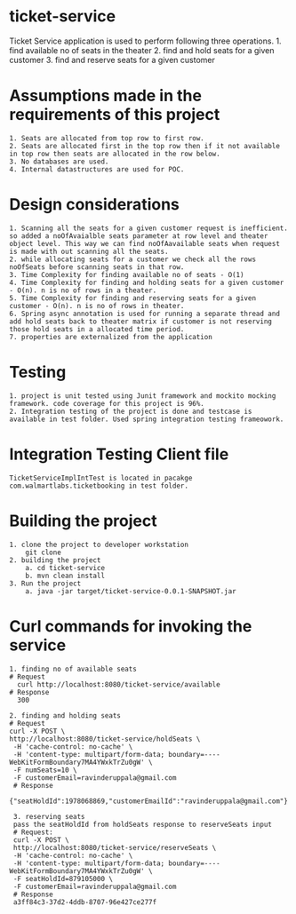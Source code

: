 # ticket-service
  Ticket Service application is used to perform following three operations.
    1. find available no of seats in the theater
    2. find and hold seats for a given customer
    3. find and reserve seats for a given customer
    
 # Assumptions made in the requirements of this project
    1. Seats are allocated from top row to first row.
    2. Seats are allocated first in the top row then if it not available in top row then seats are allocated in the row below.
    3. No databases are used.
    4. Internal datastructures are used for POC.
    
 # Design considerations
    1. Scanning all the seats for a given customer request is inefficient. so added a noOfAvaialble seats parameter at row level and theater object level. This way we can find noOfAavailable seats when request is made with out scanning all the seats.
    2. while allocating seats for a customer we check all the rows noOfSeats before scanning seats in that row.
    3. Time Complexity for finding available no of seats - O(1)
    4. Time Complexity for finding and holding seats for a given customer - O(n). n is no of rows in a theater.
    5. Time Complexity for finding and reserving seats for a given customer - O(n). n is no of rows in theater.
    6. Spring async annotation is used for running a separate thread and add hold seats back to theater matrix if customer is not reserving those hold seats in a allocated time period.
    7. properties are externalized from the application
    
 # Testing
    1. project is unit tested using Junit framework and mockito mocking framework. code coverage for this project is 96%.
    2. Integration testing of the project is done and testcase is available in test folder. Used spring integration testing frameowork.
    
 # Integration Testing Client file
    TicketServiceImplIntTest is located in pacakge com.walmartlabs.ticketbooking in test folder.
    
 # Building the project
    1. clone the project to developer workstation
        git clone 
    2. building the project
        a. cd ticket-service
        b. mvn clean install
    3. Run the project
        a. java -jar target/ticket-service-0.0.1-SNAPSHOT.jar
        
  # Curl commands for invoking the service
    1. finding no of available seats
    # Request
      curl http://localhost:8080/ticket-service/available
    # Response
      300
      
    2. finding and holding seats
    # Request
    curl -X POST \
    http://localhost:8080/ticket-service/holdSeats \
     -H 'cache-control: no-cache' \
     -H 'content-type: multipart/form-data; boundary=----WebKitFormBoundary7MA4YWxkTrZu0gW' \
     -F numSeats=10 \
     -F customerEmail=ravinderuppala@gmail.com
     # Response
     {"seatHoldId":1978068869,"customerEmailId":"ravinderuppala@gmail.com"}
     
     3. reserving seats
     pass the seatHoldId from holdSeats response to reserveSeats input
     # Request:
     curl -X POST \
     http://localhost:8080/ticket-service/reserveSeats \
     -H 'cache-control: no-cache' \
     -H 'content-type: multipart/form-data; boundary=----WebKitFormBoundary7MA4YWxkTrZu0gW' \
     -F seatHoldId=879105000 \
     -F customerEmail=ravinderuppala@gmail.com
     # Response
     a3ff84c3-37d2-4ddb-8707-96e427ce277f
     
     
     
    
        
